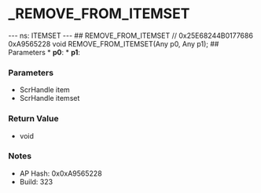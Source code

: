 # _REMOVE_FROM_ITEMSET

--- ns: ITEMSET --- ## REMOVE_FROM_ITEMSET  // 0x25E68244B0177686 0xA9565228 void REMOVE_FROM_ITEMSET(Any p0, Any p1);   ## Parameters * **p0**: * **p1**:

### Parameters
* ScrHandle item
* ScrHandle itemset

### Return Value
* void

### Notes
* AP Hash: 0x0xA9565228
* Build: 323

